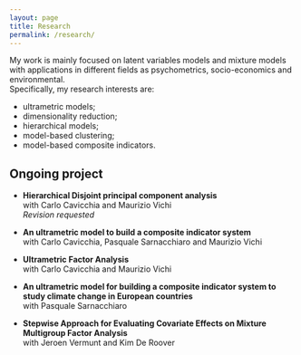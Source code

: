 ```yaml
---
layout: page
title: Research
permalink: /research/
---
```


My work is mainly focused on latent variables models and mixture models with applications in different fields as psychometrics, socio-economics and environmental. \
Specifically, my research interests are:
- ultrametric models;
- dimensionality reduction;
- hierarchical models;
- model-based clustering;
- model-based composite indicators.

## Ongoing project
- **Hierarchical Disjoint principal component analysis** \
 with Carlo Cavicchia and Maurizio Vichi \
_Revision requested_

- **An ultrametric model to build a composite indicator system** \
with Carlo Cavicchia, Pasquale Sarnacchiaro and Maurizio Vichi 

- **Ultrametric Factor Analysis** \
with Carlo Cavicchia and Maurizio Vichi 

- **An ultrametric model for building a composite indicator system to study climate change in European countries** \
with Pasquale Sarnacchiaro

- **Stepwise Approach for Evaluating Covariate Effects on Mixture Multigroup Factor Analysis** \
with Jeroen Vermunt and Kim De Roover



